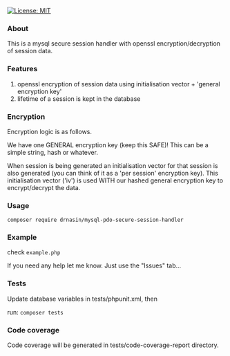 [![License: MIT](https://img.shields.io/badge/License-MIT-yellow.svg)](https://opensource.org/licenses/MIT)

### About
This is a mysql secure session handler with openssl encryption/decryption of session data.

### Features
   1. openssl encryption of session data using initialisation vector + 'general encryption key'
   2. lifetime of a session is kept in the database

### Encryption
Encryption logic is as follows.

We have one GENERAL encryption key (keep this SAFE)! This can be a simple string, hash or whatever.

When session is being generated an initialisation vector for that session is also generated (you can think of it as
a 'per session' encryption key). This initialisation vector ('iv') is used WITH our hashed general encryption key to encrypt/decrypt the data.

### Usage

`composer require drnasin/mysql-pdo-secure-session-handler`

### Example

check `example.php`

If you need any help let me know. Just use the "Issues" tab...

### Tests
Update database variables in tests/phpunit.xml, then

run: `composer tests`

### Code coverage
Code coverage will be generated in tests/code-coverage-report directory.



